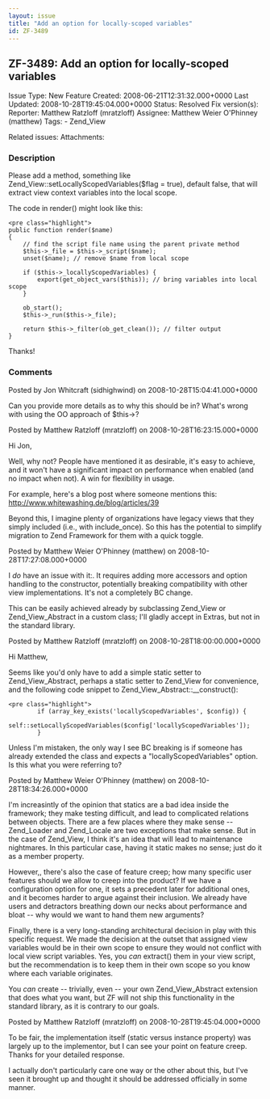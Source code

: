 ```yaml
---
layout: issue
title: "Add an option for locally-scoped variables"
id: ZF-3489
---
```


ZF-3489: Add an option for locally-scoped variables
---------------------------------------------------

 Issue Type: New Feature Created: 2008-06-21T12:31:32.000+0000 Last Updated: 2008-10-28T19:45:04.000+0000 Status: Resolved Fix version(s): 
 Reporter:  Matthew Ratzloff (mratzloff)  Assignee:  Matthew Weier O'Phinney (matthew)  Tags: - Zend\_View
 
 Related issues: 
 Attachments: 
### Description

Please add a method, something like Zend\_View::setLocallyScopedVariables($flag = true), default false, that will extract view context variables into the local scope.

The code in render() might look like this:

 
    <pre class="highlight">
    public function render($name)
    {
        // find the script file name using the parent private method
        $this->_file = $this->_script($name);
        unset($name); // remove $name from local scope
    
        if ($this->_locallyScopedVariables) {
            export(get_object_vars($this)); // bring variables into local scope
        }
    
        ob_start();
        $this->_run($this->_file);
    
        return $this->_filter(ob_get_clean()); // filter output
    }


Thanks!

 

 

### Comments

Posted by Jon Whitcraft (sidhighwind) on 2008-10-28T15:04:41.000+0000

Can you provide more details as to why this should be in? What's wrong with using the OO approach of $this->?

 

 

Posted by Matthew Ratzloff (mratzloff) on 2008-10-28T16:23:15.000+0000

Hi Jon,

Well, why not? People have mentioned it as desirable, it's easy to achieve, and it won't have a significant impact on performance when enabled (and no impact when not). A win for flexibility in usage.

For example, here's a blog post where someone mentions this: <http://www.whitewashing.de/blog/articles/39>

Beyond this, I imagine plenty of organizations have legacy views that they simply included (i.e., with include\_once). So this has the potential to simplify migration to Zend Framework for them with a quick toggle.

 

 

Posted by Matthew Weier O'Phinney (matthew) on 2008-10-28T17:27:08.000+0000

I _do_ have an issue with it:. It requires adding more accessors and option handling to the constructor, potentially breaking compatibility with other view implementations. It's not a completely BC change.

This can be easily achieved already by subclassing Zend\_View or Zend\_View\_Abstract in a custom class; I'll gladly accept in Extras, but not in the standard library.

 

 

Posted by Matthew Ratzloff (mratzloff) on 2008-10-28T18:00:00.000+0000

Hi Matthew,

Seems like you'd only have to add a simple static setter to Zend\_View\_Abstract, perhaps a static setter to Zend\_View for convenience, and the following code snippet to Zend\_View\_Abstract::\_\_construct():

 
    <pre class="highlight">
            if (array_key_exists('locallyScopedVariables', $config)) {
                self::setLocallyScopedVariables($config['locallyScopedVariables']);
            }


Unless I'm mistaken, the only way I see BC breaking is if someone has already extended the class and expects a "locallyScopedVariables" option. Is this what you were referring to?

 

 

Posted by Matthew Weier O'Phinney (matthew) on 2008-10-28T18:34:26.000+0000

I'm increasintly of the opinion that statics are a bad idea inside the framework; they make testing difficult, and lead to complicated relations between objects. There are a few places where they make sense -- Zend\_Loader and Zend\_Locale are two exceptions that make sense. But in the case of Zend\_View, I think it's an idea that will lead to maintenance nightmares. In this particular case, having it static makes no sense; just do it as a member property.

However,, there's also the case of feature creep; how many specific user features should we allow to creep into the product? If we have a configuration option for one, it sets a precedent later for additional ones, and it becomes harder to argue against their inclusion. We already have users and detractors breathing down our necks about performance and bloat -- why would we want to hand them new arguments?

Finally, there is a very long-standing architectural decision in play with this specific request. We made the decision at the outset that assigned view variables would be in their own scope to ensure they would not conflict with local view script variables. Yes, you _can_ extract() them in your view script, but the recommendation is to keep them in their own scope so you know where each variable originates.

You _can_ create -- trivially, even -- your own Zend\_View\_Abstract extension that does what you want, but ZF will not ship this functionality in the standard library, as it is contrary to our goals.

 

 

Posted by Matthew Ratzloff (mratzloff) on 2008-10-28T19:45:04.000+0000

To be fair, the implementation itself (static versus instance property) was largely up to the implementor, but I can see your point on feature creep. Thanks for your detailed response.

I actually don't particularly care one way or the other about this, but I've seen it brought up and thought it should be addressed officially in some manner.

 

 